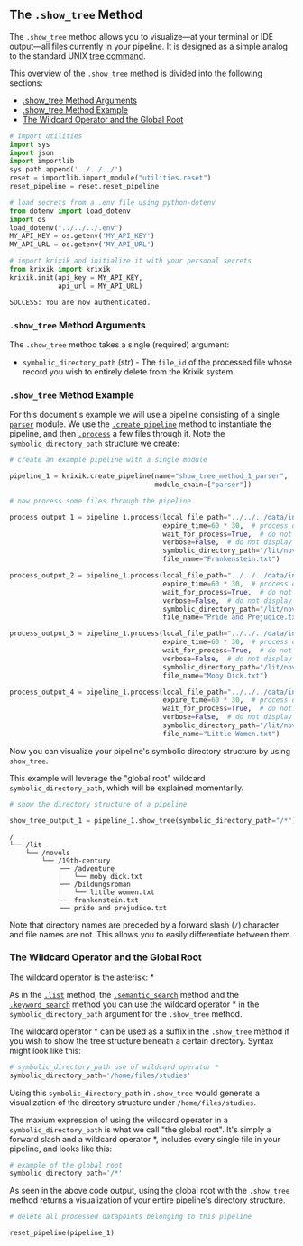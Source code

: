 ## The `.show_tree` Method

The `.show_tree` method allows you to visualize—at your terminal or IDE output—all files currently in your pipeline.  It is designed as a simple analog to the standard UNIX [tree command](https://www.tecmint.com/linux-tree-command-examples/).

This overview of the `.show_tree` method is divided into the following sections:

- [.show_tree Method Arguments](#.show_tree-method-arguments)
- [.show_tree Method Example](#.show_tree-method-example)
- [The Wildcard Operator and the Global Root](#the-wildcard-operator-and-the-global-root)


```python
# import utilities
import sys 
import json
import importlib
sys.path.append('../../../')
reset = importlib.import_module("utilities.reset")
reset_pipeline = reset.reset_pipeline

# load secrets from a .env file using python-dotenv
from dotenv import load_dotenv
import os
load_dotenv("../../../.env")
MY_API_KEY = os.getenv('MY_API_KEY')
MY_API_URL = os.getenv('MY_API_URL')

# import krixik and initialize it with your personal secrets
from krixik import krixik
krixik.init(api_key = MY_API_KEY, 
            api_url = MY_API_URL)
```

    SUCCESS: You are now authenticated.


### `.show_tree` Method Arguments

The `.show_tree` method takes a single (required) argument:

- `symbolic_directory_path` (str) - The `file_id` of the processed file whose record you wish to entirely delete from the Krixik system.

### `.show_tree` Method Example

For this document's example we will use a pipeline consisting of a single [`parser`](../../modules/ai_model_modules/parser_module.md) module.  We use the [`.create_pipeline`](../pipeline_creation/create_pipeline.md) method to instantiate the pipeline, and then [`.process`](../parameters_processing_files_through_pipelines/process_method.md) a few files through it. Note the `symbolic_directory_path` structure we create:


```python
# create an example pipeline with a single module

pipeline_1 = krixik.create_pipeline(name="show_tree_method_1_parser",
                                    module_chain=["parser"])

# now process some files through the pipeline

process_output_1 = pipeline_1.process(local_file_path="../../../data/input/Frankenstein partial.txt", # the initial local filepath where the input JSON file is stored
                                      expire_time=60 * 30,  # process data will be deleted from the Krixik system in 30 minutes
                                      wait_for_process=True,  # do not wait for process to complete before returning IDE control to user
                                      verbose=False,  # do not display process update printouts upon running code
                                      symbolic_directory_path="/lit/novels/19th-century",
                                      file_name="Frankenstein.txt")

process_output_2 = pipeline_1.process(local_file_path="../../../data/input/Pride and Prejudice partial.txt", # the initial local filepath where the input JSON file is stored
                                      expire_time=60 * 30,  # process data will be deleted from the Krixik system in 30 minutes
                                      wait_for_process=True,  # do not wait for process to complete before returning IDE control to user
                                      verbose=False,  # do not display process update printouts upon running code
                                      symbolic_directory_path="/lit/novels/19th-century",
                                      file_name="Pride and Prejudice.txt")

process_output_3 = pipeline_1.process(local_file_path="../../../data/input/Moby Dick partial.txt", # the initial local filepath where the input JSON file is stored
                                      expire_time=60 * 30,  # process data will be deleted from the Krixik system in 30 minutes
                                      wait_for_process=True,  # do not wait for process to complete before returning IDE control to user
                                      verbose=False,  # do not display process update printouts upon running code
                                      symbolic_directory_path="/lit/novels/19th-century/adventure",
                                      file_name="Moby Dick.txt")

process_output_4 = pipeline_1.process(local_file_path="../../../data/input/Little Women partial.txt", # the initial local filepath where the input JSON file is stored
                                      expire_time=60 * 30,  # process data will be deleted from the Krixik system in 30 minutes
                                      wait_for_process=True,  # do not wait for process to complete before returning IDE control to user
                                      verbose=False,  # do not display process update printouts upon running code
                                      symbolic_directory_path="/lit/novels/19th-century/bildungsroman",
                                      file_name="Little Women.txt")
```

Now you can visualize your pipeline's symbolic directory structure by using `show_tree`.

This example will leverage the "global root" wildcard `symbolic_directory_path`, which will be explained momentarily.


```python
# show the directory structure of a pipeline

show_tree_output_1 = pipeline_1.show_tree(symbolic_directory_path="/*")
```

    /
    └── /lit
        └── /novels
            └── /19th-century
                ├── /adventure
                │   └── moby dick.txt
                ├── /bildungsroman
                │   └── little women.txt
                ├── frankenstein.txt
                └── pride and prejudice.txt


Note that directory names are preceded by a forward slash (`/`) character and file names are not. This allows you to easily differentiate between them.

### The Wildcard Operator and the Global Root

The wildcard operator is the asterisk: *

As in the [`.list`](list_method.md) method, the [`.semantic_search`](../search_methods/semantic_search_method.md) method and the [`.keyword_search`](../search_methods/keyword_search_method.md) method you can use the wildcard operator * in the `symbolic_directory_path` argument for the `.show_tree` method.

The wildcard operator * can be used as a suffix in the `.show_tree` method if you wish to show the tree structure beneath a certain directory. Syntax might look like this:

```python
# symbolic_directory_path use of wildcard operator *
symbolic_directory_path='/home/files/studies'
```

Using this `symbolic_directory_path` in `.show_tree` would generate a visualization of the directory structure under `/home/files/studies`.

The maxium expression of using the wildcard operator in a `symbolic_directory_path` is what we call "the global root". It's simply a forward slash and a wildcard operator *, includes every single file in your pipeline, and looks like this:

```python
# example of the global root
symbolic_directory_path='/*'
```

As seen in the above code output, using the global root with the `.show_tree` method returns a visualization of your entire pipeline's directory structure.


```python
# delete all processed datapoints belonging to this pipeline

reset_pipeline(pipeline_1)
```

